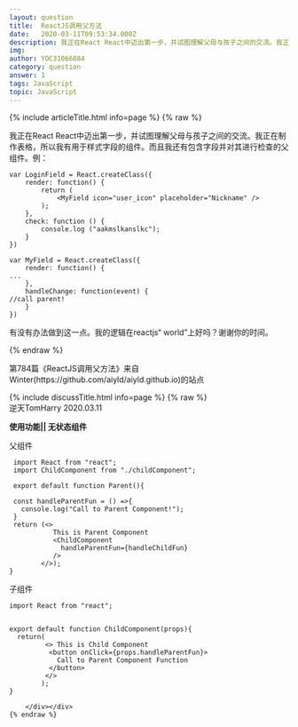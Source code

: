```yaml
---
layout: question
title:  ReactJS调用父方法
date:   2020-03-11T09:53:34.000Z
description: 我正在React React中迈出第一步，并试图理解父母与孩子之间的交流。我正在制作表格，所以我有用于样式字段的组件。而且我还有包含字段并对其进行检查的父...
img: 
author: YOC31066084
category: question
answer: 1
tags: JavaScript
topic: JavaScript
---
```

<div class="article-root">
  <div class="article">
    {% include articleTitle.html info=page %}
    {% raw %}
    <div class="article-content"><p><font style="vertical-align: inherit;"><font style="vertical-align: inherit;">我正在React React中迈出第一步，并试图理解父母与孩子之间的交流。</font><font style="vertical-align: inherit;">我正在制作表格，所以我有用于样式字段的组件。</font><font style="vertical-align: inherit;">而且我还有包含字段并对其进行检查的父组件。</font><font style="vertical-align: inherit;">例：</font></font></p>

<pre><code>var LoginField = React.createClass({<font></font>
    render: function() {<font></font>
        return (<font></font>
            &lt;MyField icon="user_icon" placeholder="Nickname" /&gt;<font></font>
        );<font></font>
    },<font></font>
    check: function () {<font></font>
        console.log ("aakmslkanslkc");<font></font>
    }<font></font>
})<font></font>
<font></font>
var MyField = React.createClass({<font></font>
    render: function() {<font></font>
...<font></font>
    },<font></font>
    handleChange: function(event) {<font></font>
//call parent!<font></font>
    }<font></font>
})<font></font>
</code></pre>

<p><font style="vertical-align: inherit;"><font style="vertical-align: inherit;">有没有办法做到这一点。</font><font style="vertical-align: inherit;">我的逻辑在reactjs“ world”上好吗？</font><font style="vertical-align: inherit;">谢谢你的时间。</font></font></p></div>
    {% endraw %}
  </div>
  <p class="winter_mark">第784篇《ReactJS调用父方法》来自Winter(https://github.com/aiyld/aiyld.github.io)的站点</p>
  <div class="discuss-wrapper">
    {% include discussTitle.html info=page %}
    {% raw %}
    <div class="discuss-item">
        <div class="discuss-parent">
          <div class="discuss-meta">
            <span class="discuss-user">逆天TomHarry</span>
            <span class="discuss-time">2020.03.11</span>
          </div>
          <div class="discuss-comment"><p><strong><font style="vertical-align: inherit;"><font style="vertical-align: inherit;">使用功能|| </font><font style="vertical-align: inherit;">无状态组件</font></font></strong></p>

<p><font style="vertical-align: inherit;"><font style="vertical-align: inherit;">父组件</font></font></p>

<pre><code> import React from "react";<font></font>
 import ChildComponent from "./childComponent";<font></font>
<font></font>
 export default function Parent(){<font></font>
<font></font>
 const handleParentFun = () =&gt;{<font></font>
   console.log("Call to Parent Component!");<font></font>
 }<font></font>
 return (&lt;&gt;<font></font>
           This is Parent Component<font></font>
           &lt;ChildComponent <font></font>
             handleParentFun={handleChildFun}<font></font>
           /&gt;<font></font>
        &lt;/&gt;);<font></font>
}<font></font>
</code></pre>

<p><font style="vertical-align: inherit;"><font style="vertical-align: inherit;">子组件</font></font></p>

<pre><code>import React from "react";<font></font>
<font></font>
<font></font>
export default function ChildComponent(props){<font></font>
  return(<font></font>
         &lt;&gt; This is Child Component <font></font>
          &lt;button onClick={props.handleParentFun}&gt;<font></font>
            Call to Parent Component Function<font></font>
          &lt;/button&gt;<font></font>
         &lt;/&gt;<font></font>
        );<font></font>
}<font></font>
</code></pre></div>
        </div></div>
    {% endraw %}
  </div>
<div>

